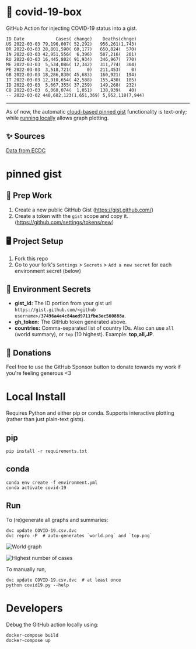 # 🏥 covid-19-box

GitHub Action for injecting COVID-19 status into a gist.

```
ID Date            Cases( change)    Deaths(chnge)
US 2022-03-03 79,196,007( 52,292)   956,261(1,743)
BR 2022-03-03 28,801,590( 60,177)   650,824(  570)
IN 2022-03-03 42,951,556(  6,396)   507,216(  201)
RU 2022-03-03 16,445,802( 91,934)   346,967(  770)
ME 2022-03-03  5,534,086( 12,342)   311,774(  304)
PE 2022-03-03  3,518,721(      0)   211,453(    0)
GB 2022-03-03 18,286,830( 45,683)   160,921(  194)
IT 2022-03-03 12,910,654( 42,588)   155,430(  185)
ID 2022-03-03  5,667,355( 37,259)   149,268(  232)
CO 2022-03-03  6,068,074(  1,051)   138,939(   40)
-- 2022-03-02 440,682,123(1,651,369) 5,952,118(7,944)
```

---

As of now, the automatic [cloud-based pinned gist](#pinned-gist) functionality is text-only;
while [running locally](#local-install) allows graph plotting.

## ✨ Sources

[Data from ECDC](https://www.ecdc.europa.eu/en/publications-data/download-todays-data-geographic-distribution-covid-19-cases-worldwide)

# pinned gist

## 🎒 Prep Work
1. Create a new public GitHub Gist (https://gist.github.com/)
1. Create a token with the `gist` scope and copy it. (https://github.com/settings/tokens/new)

## 🖥 Project Setup
1. Fork this repo
1. Go to your fork's `Settings` > `Secrets` > `Add a new secret` for each environment secret (below)

## 🤫 Environment Secrets
- **gist_id:** The ID portion from your gist url `https://gist.github.com/<github username>/`**`37496a4e4c84aed9711fbe3ec560888a`**.
- **gh_token:** The GitHub token generated above.
- **countries:** Comma-separated list of country IDs. Also can use `all` (world summary), or `top` (10 highest). Example: **top,all,JP**.

## 💸 Donations

Feel free to use the GitHub Sponsor button to donate towards my work if you're feeling generous <3

# Local Install

Requires Python and either pip or conda. Supports interactive plotting (rather than just plain-text gists).

## pip

```
pip install -r requirements.txt
```

## conda

```
conda env create -f environment.yml
conda activate covid-19
```

## Run

To (re)generate all graphs and summaries:

```
dvc update COVID-19.csv.dvc
dvc repro -P  # auto-generates `world.png` and `top.png`
```

![World graph](world.png)

![Highest number of cases](top.png)

To manually run,

```
dvc update COVID-19.csv.dvc  # at least once
python covid19.py --help
```

# Developers

Debug the GitHub action locally using:

```
docker-compose build
docker-compose up
```

